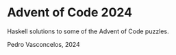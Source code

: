 
# Advent of Code 2024

Haskell solutions to some of the Advent of Code puzzles.

Pedro Vasconcelos, 2024
